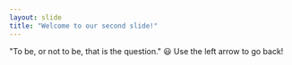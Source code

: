 ```yaml
---
layout: slide
title: "Welcome to our second slide!"
---
```

"To be, or not to be, that is the question." 😃
Use the left arrow to go back!
